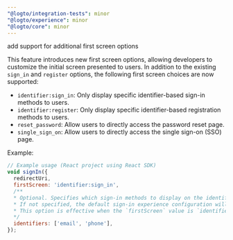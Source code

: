 ```yaml
---
"@logto/integration-tests": minor
"@logto/experience": minor
"@logto/core": minor
---
```


add support for additional first screen options

This feature introduces new first screen options, allowing developers to customize the initial screen presented to users. In addition to the existing `sign_in` and `register` options, the following first screen choices are now supported:

- `identifier:sign_in`:  Only display specific identifier-based sign-in methods to users.
- `identifier:register`: Only display specific identifier-based registration methods to users.
- `reset_password`: Allow users to directly access the password reset page.
- `single_sign_on`: Allow users to directly access the single sign-on (SSO) page.

Example:

```javascript
// Example usage (React project using React SDK)
void signIn({
  redirectUri,
  firstScreen: 'identifier:sign_in',
  /**
  * Optional. Specifies which sign-in methods to display on the identifier sign-in page.
  * If not specified, the default sign-in experience configuration will be used.
  * This option is effective when the `firstScreen` value is `identifier:sign_in`, `identifier:register`, or `reset_password`.
  */
  identifiers: ['email', 'phone'],
});
```
